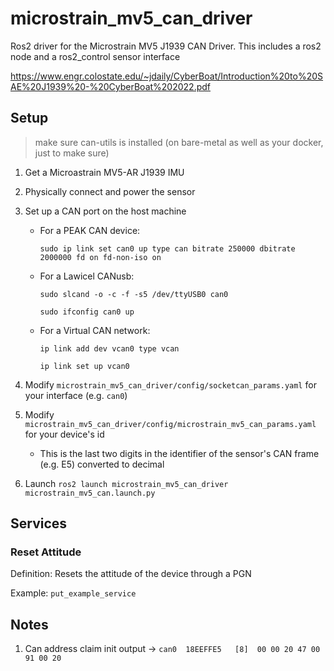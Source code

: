 # microstrain_mv5_can_driver

Ros2 driver for the Microstrain MV5 J1939 CAN Driver. 
This includes a ros2 node and a ros2_control sensor interface

https://www.engr.colostate.edu/~jdaily/CyberBoat/Introduction%20to%20SAE%20J1939%20-%20CyberBoat%202022.pdf

## Setup

> make sure can-utils is installed (on bare-metal as well as your docker, just to make sure)

1. Get a Microastrain MV5-AR J1939 IMU

2. Physically connect and power the sensor

3. Set up a CAN port on the host machine

   - For a PEAK CAN device:

       `sudo ip link set can0 up type can bitrate 250000 dbitrate 2000000 fd on fd-non-iso on `

   - For a Lawicel CANusb:

       `sudo slcand -o -c -f -s5 /dev/ttyUSB0 can0`
       
       `sudo ifconfig can0 up`

   - For a Virtual CAN network:
 
       `ip link add dev vcan0 type vcan`

       `ip link set up vcan0`

4. Modify `microstrain_mv5_can_driver/config/socketcan_params.yaml` for your interface (e.g. `can0`)

5. Modify `microstrain_mv5_can_driver/config/microstrain_mv5_can_params.yaml` for your device's id
   
   - This is the last two digits in the identifier of the sensor's CAN frame (e.g. E5) converted to 
     decimal

6. Launch `ros2 launch microstrain_mv5_can_driver microstrain_mv5_can.launch.py`

## Services

### Reset Attitude
Definition: Resets the attitude of the device through a PGN

Example: `put_example_service`

## Notes

1. Can address claim init output -> ``can0  18EEFFE5   [8]  00 00 20 47 00 91 00 20``
